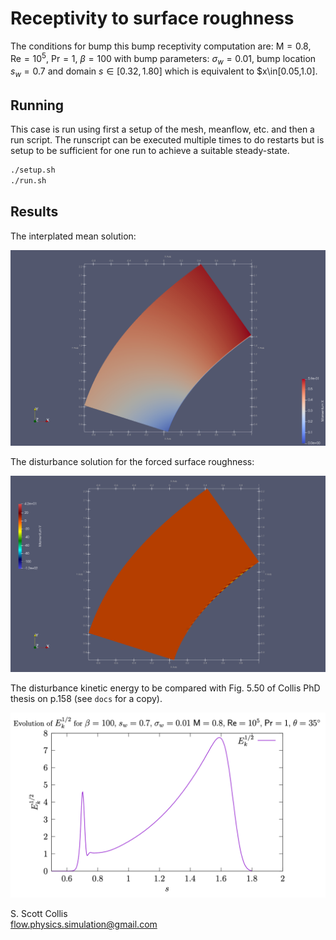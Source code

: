 # Receptivity to surface roughness

The conditions for bump this bump receptivity computation are:
$\mathsf{M}=0.8$, $\mathsf{Re}=10^5$, $\mathsf{Pr}=1$, $\beta=100$
with bump parameters: $\sigma_w=0.01$, bump location $s_w = 0.7$ and domain 
$s\in[0.32, 1.80]$ which is equivalent to $x\in[0.05,1.0].

## Running

This case is run using first a setup of the mesh, meanflow, etc. and then
a run script.  The runscript can be executed multiple times to do restarts
but is setup to be sufficient for one run to achieve a suitable steady-state.

```bash
./setup.sh
./run.sh
```

## Results

The interplated mean solution:

![Mean Streamwise Velocity](https://github.com/sscollis/lns3d/blob/master/test/pcyl/sweep=35/M=0.8/Re=1e5/recep/u-mean.png)

The disturbance solution for the forced surface roughness:

![Disturbance Spanwise Velocity](https://github.com/sscollis/lns3d/blob/master/test/pcyl/sweep=35/M=0.8/Re=1e5/recep/v-bump.png)

The disturbance kinetic energy to be compared with Fig. 5.50 of Collis PhD
thesis on p.158 (see `docs` for a copy).

![Bump Receptivity](https://github.com/sscollis/lns3d/blob/master/test/pcyl/sweep=35/M=0.8/Re=1e5/recep/dke.png)

S. Scott Collis\
flow.physics.simulation@gmail.com
